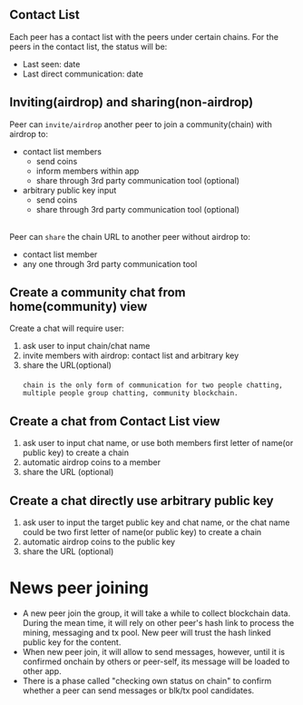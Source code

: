 ## Contact List
Each peer has a contact list with the peers under certain chains. For the peers in the contact list, the status will be:
- Last seen: date
- Last direct communication: date

## Inviting(airdrop) and sharing(non-airdrop)
Peer can `invite/airdrop` another peer to join a community(chain) with airdrop to: 
  * contact list members
    - send coins
    - inform members within app
    - share through 3rd party communication tool (optional)
  * arbitrary public key input
    - send coins
    - share through 3rd party communication tool (optional) <br><br>

Peer can `share` the chain URL to another peer without airdrop to:  
  * contact list member
  * any one through 3rd party communication tool
  
## Create a community chat from home(community) view
Create a chat will require user: 
1. ask user to input chain/chat name
2. invite members with airdrop: contact list and arbitrary key
3. share the URL(optional) <br><br>
`chain is the only form of communication for two people chatting, multiple people group chatting, community blockchain.`

## Create a chat from Contact List view
1. ask user to input chat name, or use both members first letter of name(or public key) to create a chain
2. automatic airdrop coins to a member
3. share the URL (optional)

## Create a chat directly use arbitrary public key
1. ask user to input the target public key and chat name, or the chat name could be two first letter of name(or public key) to create a chain
2. automatic airdrop coins to the public key
3. share the URL (optional)

# News peer joining
* A new peer join the group, it will take a while to collect blockchain data. During the mean time, it will rely on other peer's hash link to process the mining, messaging and tx pool. New peer will trust the hash linked public key for the content. 
* When new peer join, it will allow to send messages, however, until it is confirmed onchain by others or peer-self, its message will be loaded to other app.
* There is a phase called "checking own status on chain" to confirm whether a peer can send messages or blk/tx pool candidates. 
